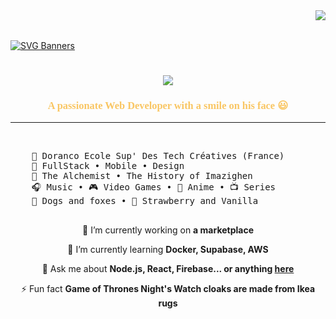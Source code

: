 <link rel="preconnect" href="https://fonts.googleapis.com">
<link rel="preconnect" href="https://fonts.gstatic.com" crossorigin>
<link href="https://fonts.googleapis.com/css2?family=Orbitron:wght@400..900&display=swap" rel="stylesheet">

<img align="right" src="https://visitor-badge.laobi.icu/badge?page_id=salesp07.salesp07" />
<br><br>

[![SVG Banners](https://svg-banners.vercel.app/api?type=glitch&text1=Wake+up,+Sassid...&width=1050&height=400&font=courier)](https://github.com/Akshay090/svg-banners)

<h1 align="center">
    <img src="https://readme-typing-svg.herokuapp.com/?font=Righteous&size=35&center=true&vCenter=true&width=500&height=70&duration=4000&lines=Hi+There!+👋;+It's+me:+Sassid!;" />
</h1>

<h3 align="center" style="color: rgb(249, 198, 99); font-family: orbitron">A passionate Web Developer with a smile on his face 😃  </h3>

<hr>

<br/>

<div>
 <pre>
    🏫 Doranco Ecole Sup' Des Tech Créatives (France)
    💼 FullStack • Mobile • Design 
    📖 The Alchemist • The History of Imazighen
    🎧 Music • 🎮 Video Games • 🍥 Anime • 📺 Series
    🐾 Dogs and foxes • 🍓 Strawberry and Vanilla 
 </pre>
</div>

<div align="center">
 
 🔭 I’m currently working on **a marketplace**
 
 🌱 I’m currently learning **Docker, Supabase, AWS**

💬 Ask me about **Node.js, React, Firebase... or anything [here](https://github.com/salesp07/salesp07/issues)**

⚡ Fun fact **Game of Thrones Night's Watch cloaks are made from Ikea rugs**

 </div>
